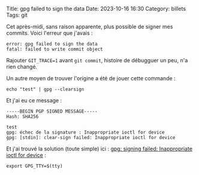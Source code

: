 Title: gpg failed to sign the data
Date: 2023-10-16 16:30
Category: billets
Tags: git

Cet après-midi, sans raison apparente, plus possible de signer mes commits. Voici l'erreur que j'avais : 

```
error: gpg failed to sign the data
fatal: failed to write commit object
```

Rajouter `GIT_TRACE=1` avant `git commit`, histoire de débugguer un peu, n'a rien changé. 

Un autre moyen de trouver l'origine a été de jouer cette commande :

```
echo "test" | gpg --clearsign
```

Et j'ai eu ce message : 
```
-----BEGIN PGP SIGNED MESSAGE-----
Hash: SHA256

test
gpg: échec de la signature : Inappropriate ioctl for device
gpg: [stdin]: clear-sign failed: Inappropriate ioctl for device
```

Et j'ai trouvé la solution (toute simple) ici : [gpg: signing failed: Inappropriate ioctl for device](https://github.com/keybase/keybase-issues/issues/2798) : 

```
export GPG_TTY=$(tty)
```
